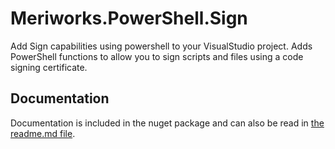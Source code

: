 # Meriworks.PowerShell.Sign
Add Sign capabilities using powershell to your VisualStudio project.
Adds PowerShell functions to allow you to sign scripts and files using a code signing certificate.

## Documentation
Documentation is included in the nuget package and can also be read in
[the readme.md file](Meriworks.PowerShell.Sign/nuspec/content/_msbuild/Meriworks.PowerShell.Sign/readme.md).
